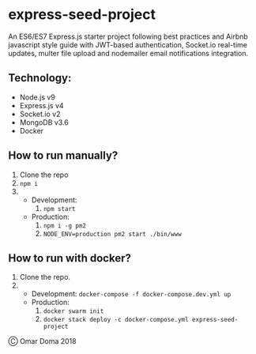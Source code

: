 # express-seed-project

An ES6/ES7 Express.js starter project following best practices and Airbnb javascript style guide with JWT-based authentication, Socket.io real-time updates, multer file upload and nodemailer email notifications integration.

## Technology:

* Node.js v9
* Express.js v4
* Socket.io v2
* MongoDB v3.6
* Docker

## How to run manually?

1. Clone the repo
2. `npm i`
3. 
    * Development: 
        1. `npm start`
    * Production:
        1. `npm i -g pm2`
        2. `NODE_ENV=production pm2 start ./bin/www`

## How to run with docker?

1. Clone the repo.
2. 
   * Development: `docker-compose -f docker-compose.dev.yml up`
   * Production: 
      1. `docker swarm init`
      2. `docker stack deploy -c docker-compose.yml express-seed-project`

&#9400; Omar Doma 2018
